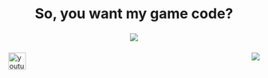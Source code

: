 <h1 align="center">So, you want my game code?</h1>

###

<div align="center">
  <img height="" src="https://media1.tenor.com/m/75lrDiUH-oUAAAAd/ryback-eating-chips.gif"  />
</div>

###

<img align="right" src="https://visitor-badge.laobi.icu/badge?page_id=MrTheoslav.MrTheoslav&left_color=darkgray&right_color=darkred&left_text=Thieves"  />

###

<div align="left">
  <a href="https://youtu.be/ysb3arIht0M?si=qh6jQLa9EKKAEBrL" target="_blank">
    <img src="https://img.shields.io/static/v1?message=Youtube&logo=youtube&label=Here,%20take%20it&color=FF0000&logoColor=white&labelColor=&style=for-the-badge" height="35" alt="youtube logo"  />
  </a>
</div>

###
